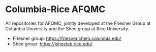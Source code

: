 # Columbia-Rice AFQMC

All repositories for AFQMC, jointly developed at the Friesner Group at Columbia University and the Shee group at Rice University.

* Friesner group: https://friesner.chem.columbia.edu/
* Shee group: https://jsheelab.rice.edu/
